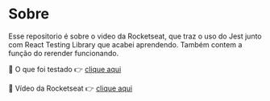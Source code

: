 # Sobre
 Esse repositorio é sobre o video da Rocketseat, que traz o uso do Jest junto com React Testing Library que acabei aprendendo. Também contem a função do rerender funcionando.

 📍 O que foi testado 👉 [clique aqui](https://jest-react-test.vercel.app)

 📍 Vídeo da Rocketseat 👉 [clique aqui](https://www.youtube.com/watch?v=edXudaVB0Bg)